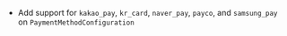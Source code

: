 * Add support for `kakao_pay`, `kr_card`, `naver_pay`, `payco`, and `samsung_pay` on `PaymentMethodConfiguration`